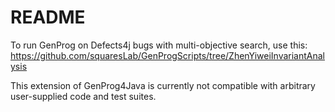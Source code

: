 # README #

To run GenProg on Defects4j bugs with multi-objective search, use this: https://github.com/squaresLab/GenProgScripts/tree/ZhenYiweiInvariantAnalysis


This extension of GenProg4Java is currently not compatible with arbitrary user-supplied code and test suites.
